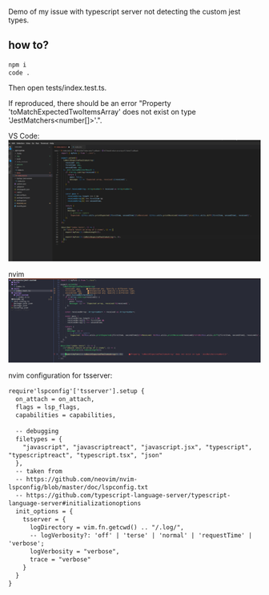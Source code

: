 Demo of my issue with typescript server not detecting the custom jest types.

## how to?

```
npm i
code .
```

Then open tests/index.test.ts.

If reproduced, there should be an error "Property 'toMatchExpectedTwoItemsArray' does not exist on type 'JestMatchers<number[]>'.".

VS Code:
![](./pictures/result_vscode.png)

nvim
![](./pictures/result_nvim.png)

nvim configuration for tsserver:

```
require'lspconfig'['tsserver'].setup {
  on_attach = on_attach,
  flags = lsp_flags,
  capabilities = capabilities,

  -- debugging
  filetypes = {
    "javascript", "javascriptreact", "javascript.jsx", "typescript", "typescriptreact", "typescript.tsx", "json"
  },
  -- taken from
  -- https://github.com/neovim/nvim-lspconfig/blob/master/doc/lspconfig.txt
  -- https://github.com/typescript-language-server/typescript-language-server#initializationoptions
  init_options = {
    tsserver = {
      logDirectory = vim.fn.getcwd() .. "/.log/",
      -- logVerbosity?: 'off' | 'terse' | 'normal' | 'requestTime' | 'verbose';
      logVerbosity = "verbose",
      trace = "verbose"
    }
  }
}
```
